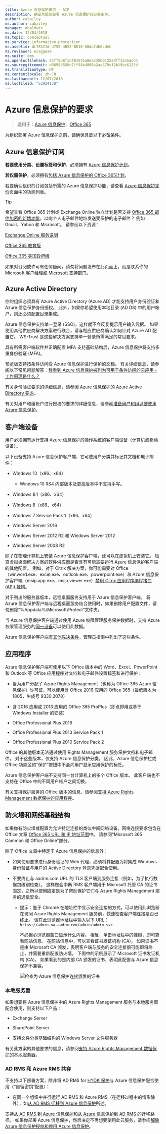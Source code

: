 ```yaml
---
title: Azure 信息保护要求 - AIP
description: 确定为组织部署 Azure 信息保护的必备条件。
author: cabailey
ms.author: cabailey
manager: mbaldwin
ms.date: 12/04/2018
ms.topic: conceptual
ms.service: information-protection
ms.assetid: dc78321d-d759-4653-8818-80da74b6cdeb
ms.reviewer: esaggese
ms.suite: ems
ms.openlocfilehash: 43ff5d8fabf8197ba8ea235b01258dff12a5acd4
ms.sourcegitcommit: d06594550e7ff94b4098a2aa379ef2b19bc6123d
ms.translationtype: HT
ms.contentlocale: zh-CN
ms.lasthandoff: 12/07/2018
ms.locfileid: "53024138"
---
```

# <a name="requirements-for-azure-information-protection"></a>Azure 信息保护的要求

>适用于：[Azure 信息保护](https://azure.microsoft.com/pricing/details/information-protection)、[Office 365](http://download.microsoft.com/download/E/C/F/ECF42E71-4EC0-48FF-AA00-577AC14D5B5C/Azure_Information_Protection_licensing_datasheet_EN-US.pdf)

为组织部署 Azure 信息保护之前，请确保具备以下必备条件。 

## <a name="subscription-for-azure-information-protection"></a>Azure 信息保护订阅

**若要使用分类、设置标签和保护**，必须拥有 [Azure 信息保护计划](https://azure.microsoft.com/pricing/details/information-protection/)。 

**若仅需保护**，必须拥有[包括 Azure 信息保护的 Office 365计划](http://download.microsoft.com/download/E/C/F/ECF42E71-4EC0-48FF-AA00-577AC14D5B5C/Azure_Information_Protection_licensing_datasheet_EN-US.pdf)。

若要确认组织的订阅包括所需的 Azure 信息保护功能，请查看 [Azure 信息保护定价](https://azure.microsoft.com/pricing/details/information-protection)页面中的功能列表。

> [!TIP]
> 希望查看 Office 365 计划或 Exchange Online 独立计划是否支持 [Office 365 邮件加密的新增功能](https://techcommunity.microsoft.com/t5/Security-Privacy-and-Compliance/Email-Encryption-and-Rights-Protection/ba-p/110801)，以向个人电子邮件地址发送受保护的电子邮件？ 例如 Gmail、Yahoo 和 Microsoft。 请参阅以下资源：
>
> [Exchange Online 服务说明](https://technet.microsoft.com/library/exchange-online-service-description.aspx)
>
> [Office 365 教育版](https://technet.microsoft.com/library/mt844095.aspx)
>
> [Office 365 美国政府版](https://technet.microsoft.com/library/mt774581.aspx)

如果对订阅或许可有任何疑问，请勿将问题发布在此页面上，而是联系你的 Microsoft 客户经理或 [Microsoft 支持部门](information-support.md#to-contact-microsoft-support)。

## <a name="azure-active-directory"></a>Azure Active Directory

你的组织必须具有 Azure Active Directory (Azure AD) 才能支持用户身份验证和 Azure 信息保护身份授权。 此外，如果你希望使用本地目录 (AD DS) 中的用户帐户，则还必须配置目录集成。

Azure 信息保护支持单一登录 (SSO)，这样就不会反复提示用户输入凭据。 如果使用其他供应商解决方案进行联合，请与相应供应商确认如何针对 Azure AD 配置它。 WS-Trust 是这些解决方案支持单一登录所需满足的常见要求。 

具有所需客户端软件并正确配置 MFA 支持基础结构后，Azure 信息保护将支持多重身份验证 (MFA)。

预览版支持按条件访问受 Azure 信息保护进行保护的文档。 有关详细信息，请参阅以下常见问题解答：[我看到 Azure 信息保护被列为可用于条件访问的云应用 - 工作原理是什么？](faqs.md#i-see-azure-information-protection-is-listed-as-an-available-cloud-app-for-conditional-accesshow-does-this-work)

有关身份验证要求的详细信息，请参阅 [Azure 信息保护的 Azure Active Directory 要求](requirements-azure-ad.md)。 

有关对用户和组帐户进行授权的要求的详细信息，请参阅[准备用户和组以便使用 Azure 信息保护](prepare.md)。

## <a name="client-devices"></a>客户端设备

用户必须拥有运行支持 Azure 信息保护的操作系统的客户端设备（计算机或移动设备）。

以下设备支持 Azure 信息保护客户端，它可使用户分类并标记其文档和电子邮件：

- Windows 10（x86、x64）
    
    - Windows 10 RS4 内部版本及更高版本中不支持手写。 

- Windows 8.1（x86、x64）

- Windows 8（x86、x64）

- Windows 7 Service Pack 1（x86、x64）

- Windows Server 2016 

- Windows Server 2012 R2 和 Windows Server 2012

- Windows Server 2008 R2 

除了在物理计算机上安装 Azure 信息保护客户端，还可以在虚拟机上安装它。 检查虚拟桌面解决方案的软件供应商是否具有可能需要运行 Azure 信息保护客户端的其他配置。 例如，对于 Citrix 解决方案，你可能需要对 Office（winword.exe、excel.exe、outlook.exe、powerpoint.exe）和 Azure 信息保护客户端（msip.app.exe、msip.viewer.exe）[禁用 Citrix 应用程序编程接口 (API) 挂钩](https://support.citrix.com/article/CTX107825)。

对于列出的服务器版本，远程桌面服务支持用于 Azure 信息保护客户端。 将 Azure 信息保护客户端与远程桌面服务结合使用时，如果删除用户配置文件，请勿删除“%Appdata%\Microsoft\Protect”文件夹。

当 Azure 信息保护客户端通过使用 Azure 权限管理服务保护数据时，支持 Azure 权限管理服务的[同一设备](requirements-client-devices.md)可以使用此数据。

Azure 信息保护客户端有[其他先决条件](./rms-client/client-admin-guide-install.md#additional-prerequisites-for-the-azure-information-protection-client)，管理员指南中列出了这些条件。

## <a name="applications"></a>应用程序

Azure 信息保护客户端可使用以下 Office 版本中的 Word、Excel、PowerPoint 和 Outlook 等 Office 应用程序对文档和电子邮件设置标签和进行保护：

- 当为用户分配了 Azure Rights Management（也称为 Office 365 Azure 信息保护）许可证，可以使用含 Office 2016 应用的 Office 365（最低版本为 1805，生成号 9330.2078）

- 含 2016 应用或 2013 应用的 Office 365 ProPlus（即点即用或基于 Windows Installer 的安装）

- Office Professional Plus 2016

- Office Professional Plus 2013 Service Pack 1

- Office Professional Plus 2010 Service Pack 2

Office 的其他版本无法通过使用 Rights Management 服务保护文档和电子邮件。 对于这些版本，仅支持 Azure 信息保护分类。 因此，Azure 信息保护栏或 Office 功能区的“保护”按钮中不会向用户显示应用保护的标签。 

Azure 信息保护客户端不支持同一台计算机上的多个 Office 版本。 此客户端也不支持在 Office 中的不同用户帐户之间切换。

有关支持保护服务的 Office 版本的信息，请参阅[支持 Azure Rights Management 数据保护的应用程序](requirements-applications.md)。

## <a name="firewalls-and-network-infrastructure"></a>防火墙和网络基础结构

如果你有防火墙或配置为允许特定连接的类似中间网络设备，网络连接要求包含在 Office 文章 [Office 365 URL 和 IP 地址范围](https://support.office.com/en-US/article/Office-365-URLs-and-IP-address-ranges-8548a211-3fe7-47cb-abb1-355ea5aa88a2)中。 请参阅“Microsoft 365 Common 和 Office Online”部分。

除了 Office 文章中特定于 Azure 信息保护的信息外：

- 如果使用要求进行身份验证的 Web 代理，必须将其配置为将集成 Windows 身份验证与用户的 Active Directory 登录凭据配合使用。

- 不要终止与 aadrm.com URL 的 TLS 客户端到服务连接（例如，为了执行数据包级别检查）。 这样做会中断 RMS 客户端用于 Microsoft 托管 CA 的证书固定，之所以使用固定是为了帮助保护它们与 Azure Rights Management 服务的通信安全。
    
    - 提示：鉴于 Chrome 在地址栏中显示安全连接的方式，可以使用此浏览器在访问 Azure Rights Management 服务前，快速检查客户端连接是否已终止。 请在此浏览器地址栏中输入以下 URL：`https://admin.na.aadrm.com/admin/admin.svc` 
    
        不必担心浏览器窗口显示什么内容。 相反，单击地址栏中的挂锁，即可查看网站信息。 在网站信息中，可以查看证书发证机构 (CA)。 如果证书不是由 Microsoft CA 颁发，表明客户端与服务的安全连接很可能即将终止，并需要重新配置防火墙。 下图中的示例展示了 Microsoft 证书发证机构 (CA)。 如果看到的是内部 CA 颁发的证书，表明此配置与 Azure 信息保护不兼容。
        
        ![检查为 Azure 信息保护连接颁发的证书](./media/certificate-checking.png)

### <a name="on-premises-servers"></a>本地服务器

如果想要将 Azure 信息保护中的 Azure Rights Management 服务与本地服务器配合使用，则支持以下产品：

- Exchange Server

- SharePoint Server

- 支持文件分类基础结构的 Windows Server 文件服务器

有关此方案的其他要求的信息，请参阅[支持 Azure Rights Management 数据保护的本地服务器](requirements-servers.md)。

### <a name="coexistence-of-ad-rms-with-azure-rms"></a>AD RMS 和 Azure RMS 共存

不支持以下部署方案，除非将 AD RMS for [HYOK 保护](configure-adrms-restrictions.md)与 Azure 信息保护配合使用（“自留密钥”配置）：

- 在同一个组织中并行运行 AD RMS 和 Azure RMS（在迁移过程中的情形除外），如[从 AD RMS 迁移到 Azure 信息保护](migrate-from-ad-rms-to-azure-rms.md)所述。

支持[从 AD RMS 到 Azure 信息保护](https://technet.microsoft.com/library/Dn858447.aspx)和[从 Azure 信息保护到 AD RMS](/powershell/module/aadrm/Set-AadrmMigrationUrl) 的迁移路径。 如果你部署 Azure 信息保护，然后决定不再想要使用此云服务，请参阅[解除 Azure 信息保护授权和停用 Azure 信息保护](decommission-deactivate.md)。




